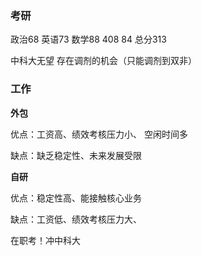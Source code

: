 ### 考研

政治68 英语73 数学88 408 84 总分313

中科大无望 存在调剂的机会（只能调剂到双非）

### 工作

**外包** 

优点：工资高、绩效考核压力小、 空闲时间多

缺点：缺乏稳定性、未来发展受限

**自研**

优点：稳定性高、能接触核心业务

缺点：工资低、绩效考核压力大、





在职考！冲中科大

